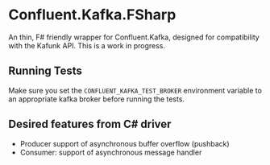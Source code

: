 # Confluent.Kafka.FSharp

An thin, F# friendly wrapper for Confluent.Kafka, designed for compatibility with the Kafunk API. This is a work in progress.

## Running Tests

Make sure you set the `CONFLUENT_KAFKA_TEST_BROKER` environment variable to an appropriate kafka broker before running the tests.

## Desired features from C# driver
* Producer support of asynchronous buffer overflow (pushback)
* Consumer: support of asynchronous message handler